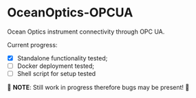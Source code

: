 # OceanOptics-OPCUA
Ocean Optics instrument connectivity through OPC UA.

Current progress:
- [x] Standalone functionality tested;
- [ ] Docker deployment tested;
- [ ] Shell script for setup tested

:construction: **NOTE**: Still work in progress therefore bugs may be present! :construction:
